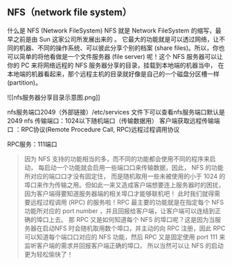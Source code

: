 ## NFS（network file system）

什么是 NFS (Network FileSystem)
NFS 就是 Network FileSystem 的缩写，最早之前是由 Sun 这家公司所发展出来的 。 它最大的功能就是可以透过网络，让不同的机器、不同的操作系统、可以彼此分享个别的档案 (share files)。所以，你也可以简单的将他看做是一个文件服务器 (file server) 呢！这个 NFS 服务器可以让你的 PC 来将网络远程的 NFS 服务器分享的目录，挂载到本地端的机器当中， 在本地端的机器看起来，那个远程主机的目录就好像是自己的一个磁盘分区槽一样 (partition)。

![[nfs服务器分享目录示意图.png]]

nfs服务端口2049（外部链接）/etc/services 文件下可以查看nfs服务端口默认是2049
nfs 传输端口：1024以下随机端口（传输数据用）
客户端获取远程传输端口 ：RPC协议(Remote Procedure Call, RPC)远程过程调用协议

RPC服务：111端口

> 因为 NFS 支持的功能相当的多，而不同的功能都会使用不同的程序来启动， 每启动一个功能就会启用一些端口口来传输数据，因此， NFS 的功能所对应的端口口才没有固定住， 而是随机取用一些未被使用的小于 1024 的埠口来作为传输之用。但如此一来又造成客户端想要连上服务器时的困扰， 因为客户端得要知道服务器端的相关埠口才能够联机吧！ 此时我们就得需要远程过程调用 (RPC) 的服务啦！RPC 最主要的功能就是在指定每个 NFS 功能所对应的 port number ，并且回报给客户端，让客户端可以连结到正确的埠口上去。 那 RPC 又是如何知道每个 NFS 的埠口呢？这是因为当服务器在启动NFS 时会随机取用数个埠口，并主动的向 RPC 注册，因此 RPC 可以知道每个端口口对应的 NFS 功能，然后 RPC 又是固定使用 port 111 来监听客户端的需求并回报客户端正确的埠口， 所以当然可以让 NFS 的启动更为轻松愉快了！
